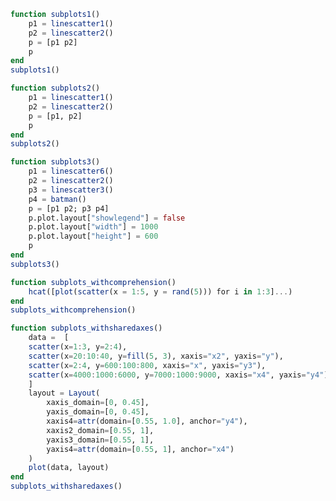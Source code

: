 ```julia
function subplots1()
    p1 = linescatter1()
    p2 = linescatter2()
    p = [p1 p2]
    p
end
subplots1()
```


<div id="da92a3a5-2d09-4647-bc80-75316156ac7e" class="plotly-graph-div"></div>

<script>
    window.PLOTLYENV=window.PLOTLYENV || {};
    window.PLOTLYENV.BASE_URL="https://plot.ly";
    Plotly.newPlot('da92a3a5-2d09-4647-bc80-75316156ac7e', [{"mode":"markers","xaxis":"x1","y":[10,15,13,17],"type":"scatter","yaxis":"y1","x":[1,2,3,4]},{"mode":"lines","xaxis":"x1","y":[16,5,11,9],"type":"scatter","yaxis":"y1","x":[2,3,4,5]},{"mode":"lines+markers","xaxis":"x1","y":[12,9,15,12],"type":"scatter","yaxis":"y1","x":[1,2,3,4]},{"x":[1,2,3,4,5],"mode":"markers","xaxis":"x2","y":[1,6,3,6,1],"type":"scatter","name":"Team A","text":["A-1","A-2","A-3","A-4","A-5"],"yaxis":"y2","marker":{"size":12}},{"x":[1.0,2.0,3.0,4.0,5.0],"mode":"markers","xaxis":"x2","y":[4,1,7,1,4],"type":"scatter","name":"Team B","text":["B-a","B-b","B-c","B-d","B-e"],"yaxis":"y2","marker":{"size":12}}],
               {"xaxis1":{"domain":[0.0,0.45],"anchor":"y1"},"yaxis1":{"domain":[0.0,1.0],"anchor":"x1"},"xaxis2":{"range":[0.75,5.25],"domain":[0.55,1.0],"anchor":"y2"},"annotations":[{"yanchor":"bottom","xanchor":"center","y":1.0,"font":{"size":16},"showarrow":false,"yref":"paper","text":"Data Labels Hover","xref":"paper","x":0.775}],"margin":{"l":50,"b":60,"r":50,"t":60},"yaxis2":{"range":[0,8],"domain":[0.0,1.0],"anchor":"x2"}}, {showLink: false});

 </script>



```julia
function subplots2()
    p1 = linescatter1()
    p2 = linescatter2()
    p = [p1, p2]
    p
end
subplots2()
```


<div id="4806cdc4-eed9-443e-ae71-712dc5a1bc32" class="plotly-graph-div"></div>

<script>
    window.PLOTLYENV=window.PLOTLYENV || {};
    window.PLOTLYENV.BASE_URL="https://plot.ly";
    Plotly.newPlot('4806cdc4-eed9-443e-ae71-712dc5a1bc32', [{"mode":"markers","xaxis":"x1","y":[10,15,13,17],"type":"scatter","yaxis":"y1","x":[1,2,3,4]},{"mode":"lines","xaxis":"x1","y":[16,5,11,9],"type":"scatter","yaxis":"y1","x":[2,3,4,5]},{"mode":"lines+markers","xaxis":"x1","y":[12,9,15,12],"type":"scatter","yaxis":"y1","x":[1,2,3,4]},{"x":[1,2,3,4,5],"mode":"markers","xaxis":"x2","y":[1,6,3,6,1],"type":"scatter","name":"Team A","text":["A-1","A-2","A-3","A-4","A-5"],"yaxis":"y2","marker":{"size":12}},{"x":[1.0,2.0,3.0,4.0,5.0],"mode":"markers","xaxis":"x2","y":[4,1,7,1,4],"type":"scatter","name":"Team B","text":["B-a","B-b","B-c","B-d","B-e"],"yaxis":"y2","marker":{"size":12}}],
               {"xaxis1":{"domain":[0.0,1.0],"anchor":"y1"},"yaxis1":{"domain":[0.6375,1.0],"anchor":"x1"},"xaxis2":{"range":[0.75,5.25],"domain":[0.0,1.0],"anchor":"y2"},"annotations":[{"yanchor":"bottom","xanchor":"center","y":0.36250000000000004,"font":{"size":16},"showarrow":false,"yref":"paper","text":"Data Labels Hover","xref":"paper","x":0.5}],"margin":{"l":50,"b":60,"r":50,"t":60},"yaxis2":{"range":[0,8],"domain":[5.551115123125783e-17,0.36250000000000004],"anchor":"x2"}}, {showLink: false});

 </script>



```julia
function subplots3()
    p1 = linescatter6()
    p2 = linescatter2()
    p3 = linescatter3()
    p4 = batman()
    p = [p1 p2; p3 p4]
    p.plot.layout["showlegend"] = false
    p.plot.layout["width"] = 1000
    p.plot.layout["height"] = 600
    p
end
subplots3()
```


<div id="89d22886-a61a-436b-9432-671a054e143e" class="plotly-graph-div"></div>

<script>
    window.PLOTLYENV=window.PLOTLYENV || {};
    window.PLOTLYENV.BASE_URL="https://plot.ly";
    Plotly.newPlot('89d22886-a61a-436b-9432-671a054e143e', [{"x":[52698,43117],"mode":"markers","xaxis":"x1","y":[53,31],"type":"scatter","name":"North America","text":["United States","Canada"],"yaxis":"y1","marker":{"color":"rgb(164, 194, 244)","line":{"color":"white","width":0.5},"size":12}},{"x":[39317,37236,35650,30066,29570,27159,23557,21046,18007],"mode":"markers","xaxis":"x1","y":[33,20,13,19,27,19,49,44,38],"type":"scatter","name":"Europe","text":["Germany","Britain","France","Spain","Italy","Czech Rep.","Greece","Poland","Portugal"],"yaxis":"y1","marker":{"color":"rgb(255, 217, 102)","size":12}},{"x":[42952,37037,33106,17478,9813,5253,4692,3899],"mode":"markers","xaxis":"x1","y":[23,42,54,89,14,99,93,70],"type":"scatter","name":"Asia/Pacific","text":["Australia","Japan","South Korea","Malaysia","China","Indonesia","Philippines","India"],"yaxis":"y1","marker":{"color":"rgb(234, 153, 153)","size":12}},{"x":[19097,18601,15595,13546,12026,7434,5419],"mode":"markers","xaxis":"x1","y":[43,47,56,80,86,93,80],"type":"scatter","name":"Latin America","text":["Chile","Argentina","Mexico","Venezuela","Venezuela","El Salvador","Bolivia"],"yaxis":"y1","marker":{"color":"rgb(142, 124, 195)","size":12}},{"x":[1,2,3,4,5],"mode":"markers","xaxis":"x2","y":[1,6,3,6,1],"type":"scatter","name":"Team A","text":["A-1","A-2","A-3","A-4","A-5"],"yaxis":"y2","marker":{"size":12}},{"x":[1.0,2.0,3.0,4.0,5.0],"mode":"markers","xaxis":"x2","y":[4,1,7,1,4],"type":"scatter","name":"Team B","text":["B-a","B-b","B-c","B-d","B-e"],"yaxis":"y2","marker":{"size":12}},{"xaxis":"x3","textposition":"top center","text":["A-1","A-2","A-3","A-4","A-5"],"yaxis":"y3","x":[1,2,3,4,5],"textfont":{"family":"Raleway, sans-serif"},"mode":"markers+text","name":"Team A","marker":{"size":12},"y":[1,6,3,6,1],"type":"scatter"},{"xaxis":"x3","textposition":"bottom center","text":["B-a","B-b","B-c","B-d","B-e"],"yaxis":"y3","x":[1.0,2.0,3.0,4.0,5.0],"textfont":{"family":"Times New Roman"},"mode":"markers+text","name":"Team B","marker":{"size":12},"y":[4,1,7,1,4],"type":"scatter"},{"showlegend":false,"x":[-3.0,-3.1,-3.2,-3.3,-3.4,-3.5,-3.6,-3.7,-3.8,-3.9,-4.0,-4.1,-4.2,-4.3,-4.4,-4.5,-4.6,-4.7,-4.8,-4.9,-5.0,-5.1,-5.2,-5.3,-5.4,-5.5,-5.6,-5.7,-5.8,-5.9,-6.0,-6.1,-6.2,-6.3,-6.4,-6.5,-6.6,-6.7,-6.8,-6.9,-7.0,0.0,3.0,3.1,3.2,3.3,3.4,3.5,3.6,3.7,3.8,3.9,4.0,4.1,4.2,4.3,4.4,4.5,4.6,4.7,4.8,4.9,5.0,5.1,5.2,5.3,5.4,5.5,5.6,5.7,5.8,5.9,6.0,6.1,6.2,6.3,6.4,6.5,6.6,6.7,6.8,6.9,7.0],"xaxis":"x4","y":[2.710523708715754,2.6897765630594064,2.6681798427897228,2.6457127429801117,2.622352892704861,2.598076211353316,2.572856746252052,2.5466664885849566,2.519475164005555,2.491249993600049,2.4619554199448697,2.431552791857877,2.4000000000000004,2.367251053652825,2.3332555866542055,2.2979582774493443,2.2612981642753573,2.223207831315932,2.183612434775485,2.142428528562855,2.099562636671296,2.054909501954889,2.008349916661711,1.9597480054583445,1.908947781541722,1.8557687223952257,1.7999999999999996,1.7413928274780042,1.679650109337036,1.6144121315860598,1.5452362609131385,1.4715672611476625,1.3926922979375933,1.3076696830622019,1.2152097324649567,1.1134612334371352,0.9995917534020515,0.8688486399734262,0.7119963311072637,0.5052782623950675,0.0,null,2.710523708715754,2.6897765630594064,2.6681798427897228,2.6457127429801117,2.622352892704861,2.598076211353316,2.572856746252052,2.5466664885849566,2.519475164005555,2.491249993600049,2.4619554199448697,2.431552791857877,2.4000000000000004,2.367251053652825,2.3332555866542055,2.2979582774493443,2.2612981642753573,2.223207831315932,2.183612434775485,2.142428528562855,2.099562636671296,2.054909501954889,2.008349916661711,1.9597480054583445,1.908947781541722,1.8557687223952257,1.7999999999999996,1.7413928274780042,1.679650109337036,1.6144121315860598,1.5452362609131385,1.4715672611476625,1.3926922979375933,1.3076696830622019,1.2152097324649567,1.1134612334371352,0.9995917534020515,0.8688486399734262,0.7119963311072637,0.5052782623950675,0.0],"type":"scatter","name":"wings 1","yaxis":"y4","marker":{"color":"black"}},{"showlegend":false,"x":[-4.0,-4.1,-4.2,-4.3,-4.4,-4.5,-4.6,-4.7,-4.8,-4.9,-5.0,-5.1,-5.2,-5.3,-5.4,-5.5,-5.6,-5.7,-5.8,-5.9,-6.0,-6.1,-6.2,-6.3,-6.4,-6.5,-6.6,-6.7,-6.8,-6.9,-7.0,0.0,4.0,4.1,4.2,4.3,4.4,4.5,4.6,4.7,4.8,4.9,5.0,5.1,5.2,5.3,5.4,5.5,5.6,5.7,5.8,5.9,6.0,6.1,6.2,6.3,6.4,6.5,6.6,6.7,6.8,6.9,7.0],"xaxis":"x4","y":[-2.4619554199448697,-2.431552791857877,-2.4000000000000004,-2.367251053652825,-2.3332555866542055,-2.2979582774493443,-2.2612981642753573,-2.223207831315932,-2.183612434775485,-2.142428528562855,-2.099562636671296,-2.054909501954889,-2.008349916661711,-1.9597480054583445,-1.908947781541722,-1.8557687223952257,-1.7999999999999996,-1.7413928274780042,-1.679650109337036,-1.6144121315860598,-1.5452362609131385,-1.4715672611476625,-1.3926922979375933,-1.3076696830622019,-1.2152097324649567,-1.1134612334371352,-0.9995917534020515,-0.8688486399734262,-0.7119963311072637,-0.5052782623950675,-0.0,null,-2.4619554199448697,-2.431552791857877,-2.4000000000000004,-2.367251053652825,-2.3332555866542055,-2.2979582774493443,-2.2612981642753573,-2.223207831315932,-2.183612434775485,-2.142428528562855,-2.099562636671296,-2.054909501954889,-2.008349916661711,-1.9597480054583445,-1.908947781541722,-1.8557687223952257,-1.7999999999999996,-1.7413928274780042,-1.679650109337036,-1.6144121315860598,-1.5452362609131385,-1.4715672611476625,-1.3926922979375933,-1.3076696830622019,-1.2152097324649567,-1.1134612334371352,-0.9995917534020515,-0.8688486399734262,-0.7119963311072637,-0.5052782623950675,-0.0],"type":"scatter","name":"wings 2","yaxis":"y4","marker":{"color":"black"}},{"showlegend":false,"x":[-1.0,-1.1,-1.2,-1.3,-1.4,-1.5,-1.6,-1.7,-1.8,-1.9,-2.0,-2.1,-2.2,-2.3,-2.4,-2.5,-2.6,-2.7,-2.8,-2.9,-3.0,0.0,1.0,1.1,1.2,1.3,1.4,1.5,1.6,1.7,1.8,1.9,2.0,2.1,2.2,2.3,2.4,2.5,2.6,2.7,2.8,2.9,3.0],"xaxis":"x4","y":[1.7000000000000002,1.6525015644561825,1.6100251257867602,1.5726280066714813,1.5404082057734576,1.5135083268962917,1.492121597166109,1.4765006004804806,1.4669697220176643,1.463942890050825,1.467949192431123,1.4796706911509938,1.5,1.530131584642934,1.57171431429143,1.6271243444677048,1.7000000000000006,1.796434624714726,1.9282202112918658,2.12550020016016,2.7,null,1.7000000000000002,1.6525015644561825,1.6100251257867602,1.5726280066714813,1.5404082057734576,1.5135083268962917,1.492121597166109,1.4765006004804806,1.4669697220176643,1.463942890050825,1.467949192431123,1.4796706911509938,1.5,1.530131584642934,1.57171431429143,1.6271243444677048,1.7000000000000006,1.796434624714726,1.9282202112918658,2.12550020016016,2.7],"type":"scatter","name":"Shoulders","yaxis":"y4","marker":{"color":"black"}},{"showlegend":false,"x":[0.0,-0.1,-0.2,-0.3,-0.4,-0.5,-0.6,-0.7,-0.8,-0.9,-1.0,-1.1,-1.2,-1.3,-1.4,-1.5,-1.6,-1.7,-1.8,-1.9,-2.0,-2.1,-2.2,-2.3,-2.4,-2.5,-2.6,-2.7,-2.8,-2.9,-3.0,-3.1,-3.2,-3.3,-3.4,-3.5,-3.6,-3.7,-3.8,-3.9,-4.0,0.0,0.0,0.1,0.2,0.3,0.4,0.5,0.6,0.7,0.8,0.9,1.0,1.1,1.2,1.3,1.4,1.5,1.6,1.7,1.8,1.9,2.0,2.1,2.2,2.3,2.4,2.5,2.6,2.7,2.8,2.9,3.0,3.1,3.2,3.3,3.4,3.5,3.6,3.7,3.8,3.9,4.0],"xaxis":"x4","y":[-3.0,-2.5150191965550235,-2.3036363636363637,-2.144038975327533,-2.0145454545454546,-1.906701868942834,-1.8162121337361046,-1.740606253128509,-1.678385921068547,-1.6286489265297437,-1.5909090909090908,-1.56501256289338,-1.5511131937958198,-1.549697162219418,-1.5616666791906502,-1.588520050761016,-1.6327272727272728,-1.6985844298729877,-1.7945454545454547,-1.942291923827751,-2.3636363636363638,-1.9150191965550236,-1.7400000000000002,-1.616766248054806,-1.5236363636363635,-1.4521564143973795,-1.3980303155542866,-1.358788071310327,-1.3329313756140015,-1.3195580174388346,-1.3181818181818183,-1.3286489265297439,-1.3511131937958198,-1.3860607985830544,-1.4343939519179227,-1.497610959851925,-1.5781818181818181,-1.6804026116911697,-1.812727272727273,-1.996837378373205,-2.4545454545454546,null,-3.0,-2.5150191965550235,-2.3036363636363637,-2.144038975327533,-2.0145454545454546,-1.906701868942834,-1.8162121337361046,-1.740606253128509,-1.678385921068547,-1.6286489265297437,-1.5909090909090908,-1.56501256289338,-1.5511131937958198,-1.549697162219418,-1.5616666791906502,-1.588520050761016,-1.6327272727272728,-1.6985844298729877,-1.7945454545454547,-1.942291923827751,-2.3636363636363638,-1.9150191965550236,-1.7400000000000002,-1.616766248054806,-1.5236363636363635,-1.4521564143973795,-1.3980303155542866,-1.358788071310327,-1.3329313756140015,-1.3195580174388346,-1.3181818181818183,-1.3286489265297439,-1.3511131937958198,-1.3860607985830544,-1.4343939519179227,-1.497610959851925,-1.5781818181818181,-1.6804026116911697,-1.812727272727273,-1.996837378373205,-2.4545454545454546],"type":"scatter","name":"Bottom","yaxis":"y4","marker":{"color":"black"}},{"showlegend":false,"x":[-0.0,-0.5,-0.8,-1.0,0.0,0.0,0.5,0.8,1.0],"xaxis":"x4","y":[1.7,1.7,2.6,0.9,null,1.7,1.7,2.6,0.9],"type":"scatter","name":"head","yaxis":"y4","marker":{"color":"black"}}],
               {"yaxis4":{"domain":[5.551115123125783e-17,0.36250000000000004],"anchor":"x4"},"height":600,"xaxis3":{"range":[0.75,5.25],"domain":[0.0,0.45],"anchor":"y3"},"yaxis2":{"range":[0,8],"domain":[0.6375,1.0],"anchor":"x2"},"xaxis4":{"domain":[0.55,1.0],"anchor":"y4"},"yaxis1":{"zeroline":false,"title":"Percent","domain":[0.6375,1.0],"anchor":"x1"},"annotations":[{"yanchor":"bottom","xanchor":"center","y":1.0,"font":{"size":16},"showarrow":false,"yref":"paper","text":"Quarter 1 Growth","xref":"paper","x":0.225},{"yanchor":"bottom","xanchor":"center","y":0.36250000000000004,"font":{"size":16},"showarrow":false,"yref":"paper","text":"Data Labels on the Plot","xref":"paper","x":0.225},{"yanchor":"bottom","xanchor":"center","y":1.0,"font":{"size":16},"showarrow":false,"yref":"paper","text":"Data Labels Hover","xref":"paper","x":0.775},{"yanchor":"bottom","xanchor":"center","y":0.36250000000000004,"font":{"size":16},"showarrow":false,"yref":"paper","text":"Batman","xref":"paper","x":0.775}],"showlegend":false,"xaxis1":{"showgrid":false,"zeroline":false,"title":"GDP per Capital","domain":[0.0,0.45],"anchor":"y1"},"yaxis3":{"range":[0,8],"domain":[5.551115123125783e-17,0.36250000000000004],"anchor":"x3"},"xaxis2":{"range":[0.75,5.25],"domain":[0.55,1.0],"anchor":"y2"},"margin":{"l":50,"b":60,"r":50,"t":60},"width":1000}, {showLink: false});

 </script>



```julia
function subplots_withcomprehension()
    hcat([plot(scatter(x = 1:5, y = rand(5))) for i in 1:3]...)
end
subplots_withcomprehension()
```


<div id="e80dbed7-33c7-4316-8911-975e4adb5248" class="plotly-graph-div"></div>

<script>
    window.PLOTLYENV=window.PLOTLYENV || {};
    window.PLOTLYENV.BASE_URL="https://plot.ly";
    Plotly.newPlot('e80dbed7-33c7-4316-8911-975e4adb5248', [{"xaxis":"x1","y":[0.7896558247503307,0.10258555239757339,0.8156272500550155,0.28735904139717605,0.8331539189006476],"type":"scatter","yaxis":"y1","x":[1,2,3,4,5]},{"xaxis":"x2","y":[0.1333961565550852,0.28382174323143783,0.7338163210601683,0.5679290754877853,0.05984348869194611],"type":"scatter","yaxis":"y2","x":[1,2,3,4,5]},{"xaxis":"x3","y":[0.9622877324209689,0.873633412080735,0.2937466010640819,0.2334626311078667,0.9145646513811685],"type":"scatter","yaxis":"y3","x":[1,2,3,4,5]}],
               {"xaxis1":{"domain":[0.0,0.2888888888888889],"anchor":"y1"},"yaxis1":{"domain":[0.0,1.0],"anchor":"x1"},"xaxis2":{"domain":[0.35555555555555557,0.6444444444444445],"anchor":"y2"},"yaxis3":{"domain":[0.0,1.0],"anchor":"x3"},"margin":{"l":50,"b":60,"r":50,"t":60},"yaxis2":{"domain":[0.0,1.0],"anchor":"x2"},"xaxis3":{"domain":[0.7111111111111111,1.0],"anchor":"y3"}}, {showLink: false});

 </script>



```julia
function subplots_withsharedaxes()
    data =  [
    scatter(x=1:3, y=2:4),
    scatter(x=20:10:40, y=fill(5, 3), xaxis="x2", yaxis="y"),
    scatter(x=2:4, y=600:100:800, xaxis="x", yaxis="y3"),
    scatter(x=4000:1000:6000, y=7000:1000:9000, xaxis="x4", yaxis="y4")
    ]
    layout = Layout(
        xaxis_domain=[0, 0.45],
        yaxis_domain=[0, 0.45],
        xaxis4=attr(domain=[0.55, 1.0], anchor="y4"),
        xaxis2_domain=[0.55, 1],
        yaxis3_domain=[0.55, 1],
        yaxis4=attr(domain=[0.55, 1], anchor="x4")    
    )
    plot(data, layout)
end
subplots_withsharedaxes()
```


<div id="c888d13f-3f50-4ba9-9fe1-921ecfaa3373" class="plotly-graph-div"></div>

<script>
    window.PLOTLYENV=window.PLOTLYENV || {};
    window.PLOTLYENV.BASE_URL="https://plot.ly";
    Plotly.newPlot('c888d13f-3f50-4ba9-9fe1-921ecfaa3373', [{"y":[2,3,4],"type":"scatter","x":[1,2,3]},{"xaxis":"x2","y":[5,5,5],"type":"scatter","yaxis":"y","x":[20,30,40]},{"xaxis":"x","y":[600,700,800],"type":"scatter","yaxis":"y3","x":[2,3,4]},{"xaxis":"x4","y":[7000,8000,9000],"type":"scatter","yaxis":"y4","x":[4000,5000,6000]}],
               {"xaxis":{"domain":[0.0,0.45]},"xaxis4":{"domain":[0.55,1.0],"anchor":"y4"},"xaxis2":{"domain":[0.55,1.0]},"yaxis3":{"domain":[0.55,1.0]},"yaxis4":{"domain":[0.55,1.0],"anchor":"x4"},"margin":{"l":50,"b":60,"r":50,"t":60},"yaxis":{"domain":[0.0,0.45]}}, {showLink: false});

 </script>



